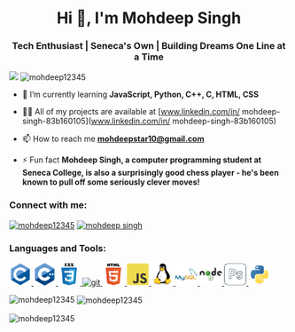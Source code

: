 <h1 align="center">Hi 👋, I'm Mohdeep Singh</h1>
<h3 align="center">Tech Enthusiast | Seneca's Own | Building Dreams One Line at a Time</h3>
<img align ="right alt="coding" width="400" src=[PC MAN.png](https://mir-s3-cdn-cf.behance.net/project_modules/fs/eef76b143584307.627d06916ce10.gif)"
<p align="left"> <img src="https://komarev.com/ghpvc/?username=mohdeep12345&label=Profile%20views&color=0e75b6&style=flat" alt="mohdeep12345" /> </p>

- 🌱 I’m currently learning **JavaScript, Python, C++, C, HTML, CSS**

- 👨‍💻 All of my projects are available at [www.linkedin.com/in/ mohdeep-singh-83b160105](www.linkedin.com/in/ mohdeep-singh-83b160105)

- 📫 How to reach me **mohdeepstar10@gmail.com**

- ⚡ Fun fact **Mohdeep Singh, a computer programming student at Seneca College, is also a surprisingly good chess player - he's been known to pull off some seriously clever moves!**

<h3 align="left">Connect with me:</h3>
<p align="left">
<a href="https://twitter.com/mohdeep12345" target="blank"><img align="center" src="https://raw.githubusercontent.com/rahuldkjain/github-profile-readme-generator/master/src/images/icons/Social/twitter.svg" alt="mohdeep12345" height="30" width="40" /></a>
<a href="https://linkedin.com/in/mohdeep singh" target="blank"><img align="center" src="https://raw.githubusercontent.com/rahuldkjain/github-profile-readme-generator/master/src/images/icons/Social/linked-in-alt.svg" alt="mohdeep singh" height="30" width="40" /></a>
</p>

<h3 align="left">Languages and Tools:</h3>
<p align="left"> <a href="https://www.cprogramming.com/" target="_blank" rel="noreferrer"> <img src="https://raw.githubusercontent.com/devicons/devicon/master/icons/c/c-original.svg" alt="c" width="40" height="40"/> </a> <a href="https://www.w3schools.com/cpp/" target="_blank" rel="noreferrer"> <img src="https://raw.githubusercontent.com/devicons/devicon/master/icons/cplusplus/cplusplus-original.svg" alt="cplusplus" width="40" height="40"/> </a> <a href="https://www.w3schools.com/css/" target="_blank" rel="noreferrer"> <img src="https://raw.githubusercontent.com/devicons/devicon/master/icons/css3/css3-original-wordmark.svg" alt="css3" width="40" height="40"/> </a> <a href="https://git-scm.com/" target="_blank" rel="noreferrer"> <img src="https://www.vectorlogo.zone/logos/git-scm/git-scm-icon.svg" alt="git" width="40" height="40"/> </a> <a href="https://www.w3.org/html/" target="_blank" rel="noreferrer"> <img src="https://raw.githubusercontent.com/devicons/devicon/master/icons/html5/html5-original-wordmark.svg" alt="html5" width="40" height="40"/> </a> <a href="https://developer.mozilla.org/en-US/docs/Web/JavaScript" target="_blank" rel="noreferrer"> <img src="https://raw.githubusercontent.com/devicons/devicon/master/icons/javascript/javascript-original.svg" alt="javascript" width="40" height="40"/> </a> <a href="https://www.linux.org/" target="_blank" rel="noreferrer"> <img src="https://raw.githubusercontent.com/devicons/devicon/master/icons/linux/linux-original.svg" alt="linux" width="40" height="40"/> </a> <a href="https://www.mysql.com/" target="_blank" rel="noreferrer"> <img src="https://raw.githubusercontent.com/devicons/devicon/master/icons/mysql/mysql-original-wordmark.svg" alt="mysql" width="40" height="40"/> </a> <a href="https://nodejs.org" target="_blank" rel="noreferrer"> <img src="https://raw.githubusercontent.com/devicons/devicon/master/icons/nodejs/nodejs-original-wordmark.svg" alt="nodejs" width="40" height="40"/> </a> <a href="https://www.photoshop.com/en" target="_blank" rel="noreferrer"> <img src="https://raw.githubusercontent.com/devicons/devicon/master/icons/photoshop/photoshop-line.svg" alt="photoshop" width="40" height="40"/> </a> <a href="https://www.python.org" target="_blank" rel="noreferrer"> <img src="https://raw.githubusercontent.com/devicons/devicon/master/icons/python/python-original.svg" alt="python" width="40" height="40"/> </a> </p>

<p><img align="left" src="https://github-readme-stats.vercel.app/api/top-langs?username=mohdeep12345&show_icons=true&locale=en&layout=compact" alt="mohdeep12345" /></p>

<p>&nbsp;<img align="center" src="https://github-readme-stats.vercel.app/api?username=mohdeep12345&show_icons=true&locale=en" alt="mohdeep12345" /></p>

<p><img align="center" src="https://github-readme-streak-stats.herokuapp.com/?user=mohdeep12345&" alt="mohdeep12345" /></p>
